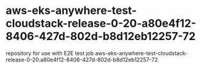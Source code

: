 # aws-eks-anywhere-test-cloudstack-release-0-20-a80e4f12-8406-427d-802d-b8d12eb12257-72
repository for use with E2E test job aws-eks-anywhere-test-cloudstack-release-0-20:a80e4f12-8406-427d-802d-b8d12eb12257-72
